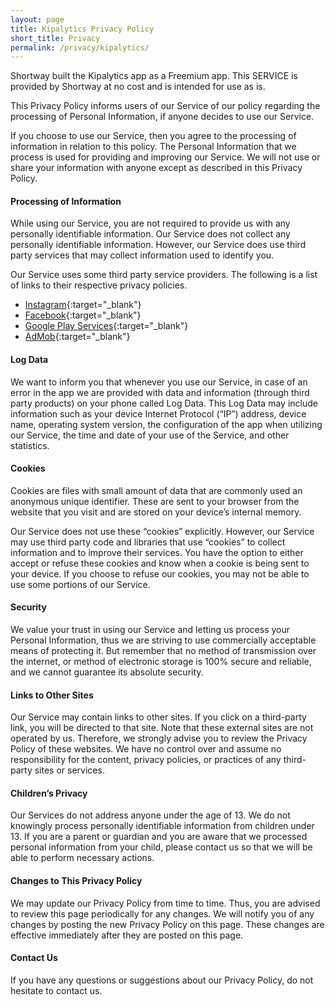 ```yaml
---
layout: page
title: Kipalytics Privacy Policy
short_title: Privacy
permalink: /privacy/kipalytics/
---
```


Shortway built the Kipalytics app as a Freemium app. This SERVICE is provided by Shortway at no cost and is intended for use as is.

This Privacy Policy informs users of our Service of our policy regarding the processing of Personal Information, if anyone decides to use our Service.

If you choose to use our Service, then you agree to the processing of information in relation to this policy. The Personal Information that we process is used for providing and improving our Service. We will not use or share your information with anyone except as described in this Privacy Policy.

#### Processing of Information

While using our Service, you are not required to provide us with any personally identifiable information. Our Service does not collect any personally identifiable information. However, our Service does use third party services that may collect information used to identify you.

Our Service uses some third party service providers. The following is a list of links to their respective privacy policies.
- [Instagram](https://instagram.com/legal/privacy/){:target="_blank"} 
- [Facebook](https://www.facebook.com/policy.php){:target="_blank"} 
- [Google Play Services](https://www.google.com/policies/privacy/){:target="_blank"} 
- [AdMob](https://support.google.com/admob/answer/6128543?hl=en){:target="_blank"} 

#### Log Data

We want to inform you that whenever you use our Service, in case of an error in the app we are provided with data and information (through third party products) on your phone called Log Data. This Log Data may include information such as your device Internet Protocol (“IP”) address, device name, operating system version, the configuration of the app when utilizing our Service, the time and date of your use of the Service, and other statistics.

#### Cookies

Cookies are files with small amount of data that are commonly used an anonymous unique identifier. These are sent to your browser from the website that you visit and are stored on your device’s internal memory.

Our Service does not use these “cookies” explicitly. However, our Service may use third party code and libraries that use “cookies” to collect information and to improve their services. You have the option to either accept or refuse these cookies and know when a cookie is being sent to your device. If you choose to refuse our cookies, you may not be able to use some portions of our Service.

#### Security

We value your trust in using our Service and letting us process your Personal Information, thus we are striving to use commercially acceptable means of protecting it. But remember that no method of transmission over the internet, or method of electronic storage is 100% secure and reliable, and we cannot guarantee its absolute security.

#### Links to Other Sites

Our Service may contain links to other sites. If you click on a third-party link, you will be directed to that site. Note that these external sites are not operated by us. Therefore, we strongly advise you to review the Privacy Policy of these websites. We have no control over and assume no responsibility for the content, privacy policies, or practices of any third-party sites or services.

#### Children’s Privacy

Our Services do not address anyone under the age of 13. We do not knowingly process personally identifiable information from children under 13. If you are a parent or guardian and you are aware that we processed personal information from your child, please contact us so that we will be able to perform necessary actions.

#### Changes to This Privacy Policy

We may update our Privacy Policy from time to time. Thus, you are advised to review this page periodically for any changes. We will notify you of any changes by posting the new Privacy Policy on this page. These changes are effective immediately after they are posted on this page.

#### Contact Us

If you have any questions or suggestions about our Privacy Policy, do not hesitate to contact us.
